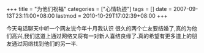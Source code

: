 +++
title = "为他们祝福"
categories = ["心情轨迹"]
tags = []
date = 2007-09-13T23:11:00+08:00
lastmod = 2010-10-29T17:02:39+08:00
+++



今天电话聊天中听一个网友说今年十月我认识 很久的两个亡友要结婚了,真的为他们高兴,我们这道上通过网络又将有一对新人喜结良缘了.真的希望有更多道上的朋友通过网络找到他们的另一半.